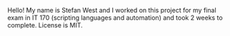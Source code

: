 Hello! My name is Stefan West and I worked on this project for my final exam in IT 170 (scripting languages and automation) and took 2 weeks to complete. License is MIT.

